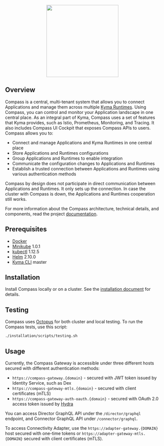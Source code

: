 <p align="center">
 <img src="https://raw.githubusercontent.com/kyma-incubator/compass/master/logo.png" width="235">
</p>

## Overview

Compass is a central, multi-tenant system that allows you to connect Applications and manage them across multiple [Kyma Runtimes](./docs/compass/02-01-components.md#kyma-runtime). Using Compass, you can control and monitor your Application landscape in one central place. As an integral part of Kyma, Compass uses a set of features that Kyma provides, such as Istio, Prometheus, Monitoring, and Tracing. It also includes Compass UI Cockpit that exposes Compass APIs to users.
Compass allows you to:
- Connect and manage Applications and Kyma Runtimes in one central place
- Store Applications and Runtimes configurations
- Group Applications and Runtimes to enable integration
- Communicate the configuration changes to Applications and Runtimes
- Establish a trusted connection between Applications and Runtimes using various authentication methods

Compass by design does not participate in direct communication between Applications and Runtimes. It only sets up the connection. In case the cluster with Compass is down, the Applications and Runtimes cooperation still works.

For more information about the Compass architecture, technical details, and components, read the project [documentation](./docs).

## Prerequisites

- [Docker](https://www.docker.com/get-started)
- [Minikube](https://github.com/kubernetes/minikube) 1.0.1
- [kubectl](https://kubernetes.io/docs/tasks/tools/install-kubectl/) 1.12.5
- [Helm](https://github.com/kubernetes/helm) 2.10.0
- [Kyma CLI](https://github.com/kyma-project/cli) master

## Installation

Install Compass locally or on a cluster. See the [installation document](https://github.com/kyma-incubator/compass/blob/master/docs/compass/04-01-installation.md) for details.


## Testing

Compass uses [Octopus](https://github.com/kyma-incubator/octopus/blob/master/README.md) for both cluster and local testing. To run the Compass tests, use this script:

```bash
./installation/scripts/testing.sh
```

## Usage

Currently, the Compass Gateway is accessible under three different hosts secured with different authentication methods:

- `https://compass-gateway.{domain}` - secured with JWT token issued by Identity Service, such as Dex
- `https://compass-gateway-mtls.{domain}` - secured with client certificates (mTLS)
- `https://compass-gateway-auth-oauth.{domain}` - secured with OAuth 2.0 access token issued by [Hydra](https://kyma-project.io/docs/components/security/#details-o-auth2-and-open-id-connect-server)

You can access Director GraphQL API under the `/director/graphql` endpoint, and Connector GraphQL API under `/connector/graphql`.

To access Connectivity Adapter, use the `https://adapter-gateway.{DOMAIN}` host secured with one-time tokens or `https://adapter-gateway-mtls.{DOMAIN}` secured with client certificates (mTLS).
